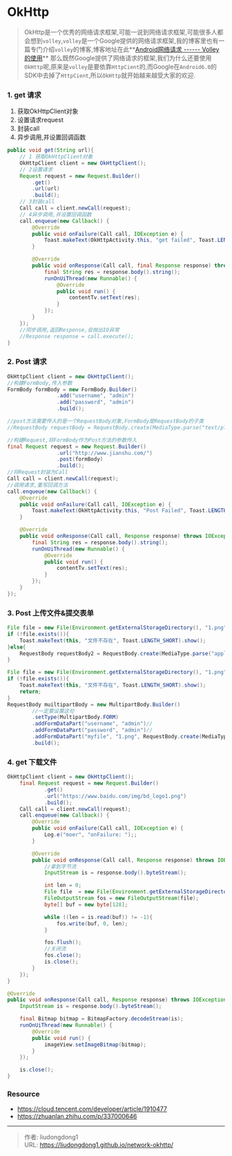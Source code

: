 # OkHttp


> OkHttp是一个优秀的网络请求框架,可能一说到网络请求框架,可能很多人都会想到`volley`,`volley`是一个Google提供的网络请求框架,我的博客里也有一篇专门介绍`volley`的博客,博客地址在此**[Android网络请求 ------ Volley的使用](https://link.juejin.cn/?target=http%3A%2F%2Fblog.csdn.net%2Fbingjianit%2Farticle%2Fdetails%2F52387916)** 那么既然Google提供了网络请求的框架,我们为什么还要使用`OkHttp`呢,原来是`volley`是要依靠`HttpCient`的,而Google在`Android6.0`的SDK中去掉了`HttpCient`,所以`OkHttp`就开始越来越受大家的欢迎.

### 1. get 请求

1. 获取OkHttpClient对象
2. 设置请求request
3. 封装call
4. 异步调用,并设置回调函数

```java
public void get(String url){
    // 1 获取OkHttpClient对象
    OkHttpClient client = new OkHttpClient();
    // 2设置请求
    Request request = new Request.Builder()
        .get()
        .url(url)
        .build();
    // 3封装call
    Call call = client.newCall(request);
    // 4异步调用,并设置回调函数
    call.enqueue(new Callback() {
        @Override
        public void onFailure(Call call, IOException e) {
            Toast.makeText(OkHttpActivity.this, "get failed", Toast.LENGTH_SHORT).show();
        }

        @Override
        public void onResponse(Call call, final Response response) throws IOException {
            final String res = response.body().string();
            runOnUiThread(new Runnable() {
                @Override
                public void run() {
                    contentTv.setText(res);
                }
            });
        }
    });
    //同步调用,返回Response,会抛出IO异常
    //Response response = call.execute();
}
```

### 2.  Post 请求

```java
OkHttpClient client = new OkHttpClient();
//构建FormBody,传入参数
FormBody formBody = new FormBody.Builder()
                .add("username", "admin")
                .add("password", "admin")
                .build();

//post方法需要传入的是一个RequestBody对象,FormBody是RequestBody的子类
//RequestBody requestBody = RequestBody.create(MediaType.parse("text/plain;charset=utf-8"), "{username:admin;password:admin}");

//构建Request,将FormBody作为Post方法的参数传入
final Request request = new Request.Builder()
                .url("http://www.jianshu.com/")
                .post(formBody)
                .build();
//将Request封装为Call
Call call = client.newCall(request);
//调用请求,重写回调方法
call.enqueue(new Callback() {
    @Override
    public void onFailure(Call call, IOException e) {
        Toast.makeText(OkHttpActivity.this, "Post Failed", Toast.LENGTH_SHORT).show();
    }

    @Override
    public void onResponse(Call call, Response response) throws IOException {
        final String res = response.body().string();
        runOnUiThread(new Runnable() {
            @Override
            public void run() {
                contentTv.setText(res);
            }
        });
    }
});
```

### 3. Post 上传文件&提交表单

```java
File file = new File(Environment.getExternalStorageDirectory(), "1.png");
if (!file.exists()){
    Toast.makeText(this, "文件不存在", Toast.LENGTH_SHORT).show();
}else{
    RequestBody requestBody2 = RequestBody.create(MediaType.parse("application/octet-stream"), file);
}
```

```java
File file = new File(Environment.getExternalStorageDirectory(), "1.png");
if (!file.exists()){
    Toast.makeText(this, "文件不存在", Toast.LENGTH_SHORT).show();
    return;
}
RequestBody muiltipartBody = new MultipartBody.Builder()
        //一定要设置这句
        .setType(MultipartBody.FORM)
        .addFormDataPart("username", "admin")//
        .addFormDataPart("password", "admin")//
        .addFormDataPart("myfile", "1.png", RequestBody.create(MediaType.parse("application/octet-stream"), file))
        .build();
```

### 4. get 下载文件

```java
OkHttpClient client = new OkHttpClient();
    final Request request = new Request.Builder()
            .get()
            .url("https://www.baidu.com/img/bd_logo1.png")
            .build();
    Call call = client.newCall(request);
    call.enqueue(new Callback() {
        @Override
        public void onFailure(Call call, IOException e) {
            Log.e("moer", "onFailure: ");;
        }

        @Override
        public void onResponse(Call call, Response response) throws IOException {
            //拿到字节流
            InputStream is = response.body().byteStream();

            int len = 0;
            File file  = new File(Environment.getExternalStorageDirectory(), "n.png");
            FileOutputStream fos = new FileOutputStream(file);
            byte[] buf = new byte[128];

            while ((len = is.read(buf)) != -1){
                fos.write(buf, 0, len);
            }

            fos.flush();
            //关闭流
            fos.close();
            is.close();
        }
    });
}
```

```java
@Override
public void onResponse(Call call, Response response) throws IOException {
    InputStream is = response.body().byteStream();

    final Bitmap bitmap = BitmapFactory.decodeStream(is);
    runOnUiThread(new Runnable() {
        @Override
        public void run() {
            imageView.setImageBitmap(bitmap);
        }
    });

    is.close();
}
```

### Resource

- https://cloud.tencent.com/developer/article/1910477
- https://zhuanlan.zhihu.com/p/337000646

---

> 作者: liudongdong1  
> URL: https://liudongdong1.github.io/network-okhttp/  

